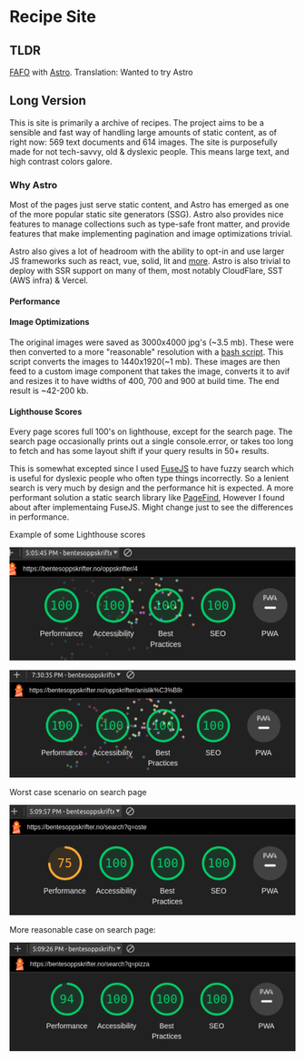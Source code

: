 # Recipe Site

## TLDR

[FAFO](https://www.urbandictionary.com/define.php?term=FAFO) with [Astro](https://astro.build/). Translation: Wanted to try Astro

## Long Version

This is site is primarily a archive of recipes. The project aims to be a sensible and fast way of handling large amounts of static content, as of right now: 569 text documents and 614 images. The site is purposefully made for not tech-savvy, old & dyslexic people. This means large text, and high contrast colors galore.

### Why Astro

Most of the pages just serve static content, and Astro has emerged as one of the more popular static site generators (SSG). Astro also provides nice features to manage collections such as type-safe front matter, and provide features that make implementing pagination and image optimizations trivial.

Astro also gives a lot of headroom with the ability to opt-in and use larger JS frameworks such as react, vue, solid, lit and [more](https://docs.astro.build/en/guides/integrations-guide/#official-integrations). Astro is also trivial to deploy with SSR support on many of them, most notably CloudFlare, SST (AWS infra) & Vercel.

#### Performance

#### Image Optimizations

The original images were saved as 3000x4000 jpg's (~3.5 mb). These were then converted to a more "reasonable" resolution with a [bash script](https://github.com/Mordi490/recipe-site/blob/main/resize-images.sh). This script converts the images to 1440x1920(~1 mb). These images are then feed to a custom image component that takes the image, converts it to avif and resizes it to have widths of 400, 700 and 900 at build time. The end result is ~42-200 kb.

#### Lighthouse Scores

Every page scores full 100's on lighthouse, except for the search page. The search page occasionally prints out a single console.error, or takes too long to fetch and has some layout shift if your query results in 50+ results.

This is somewhat excepted since I used [FuseJS](https://www.fusejs.io/) to have fuzzy search which is useful for dyslexic people who often type things incorrectly. So a lenient search is very much by design and the performance hit is expected. A more performant solution a static search library like [PageFind](https://pagefind.app/), However I found about after implementaing FuseJS. Might change just to see the differences in performance.

Example of some Lighthouse scores

![Example of Lighthouse score on a paginated page](image-1.png)

![Example on a recipe](image-3.png)

Worst case scenario on search page

![Worst case Lighthouse score on search page](image.png)

More reasonable case on search page:

![Reasonable case on search page](image-2.png)
